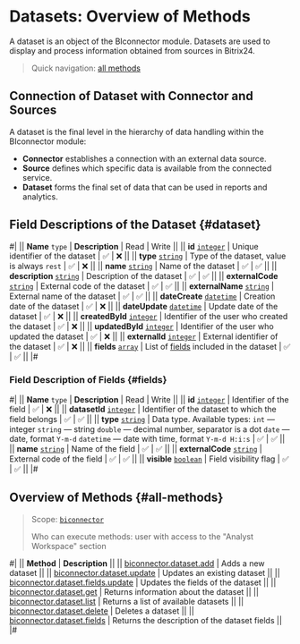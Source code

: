 # Datasets: Overview of Methods

A dataset is an object of the BIconnector module. Datasets are used to display and process information obtained from sources in Bitrix24.

> Quick navigation: [all methods](#all-methods) 

## Connection of Dataset with Connector and Sources

A dataset is the final level in the hierarchy of data handling within the BIconnector module:
- **Connector** establishes a connection with an external data source.
- **Source** defines which specific data is available from the connected service.
- **Dataset** forms the final set of data that can be used in reports and analytics.

## Field Descriptions of the Dataset {#dataset}

#|
|| **Name**
`type` | **Description** | Read | Write ||
|| **id**
[`integer`](../../data-types.md) | Unique identifier of the dataset | ✅ | ❌ ||
|| **type**
[`string`](../../data-types.md) | Type of the dataset, value is always `rest` | ✅ | ❌ ||
|| **name**
[`string`](../../data-types.md) | Name of the dataset | ✅ | ✅ ||
|| **description**
[`string`](../../data-types.md) | Description of the dataset | ✅ | ✅ ||
|| **externalCode**
[`string`](../../data-types.md) | External code of the dataset | ✅ | ✅ ||
|| **externalName**
[`string`](../../data-types.md) | External name of the dataset | ✅ | ✅ ||
|| **dateCreate**
[`datetime`](../../data-types.md) | Creation date of the dataset | ✅ | ❌ ||
|| **dateUpdate**
[`datetime`](../../data-types.md) | Update date of the dataset | ✅ | ❌ ||
|| **createdById**
[`integer`](../../data-types.md) | Identifier of the user who created the dataset | ✅ | ❌ ||
|| **updatedById**
[`integer`](../../data-types.md) | Identifier of the user who updated the dataset | ✅ | ❌ ||
|| **externalId**
[`integer`](../../data-types.md) | External identifier of the dataset | ✅ | ❌ ||
|| **fields**
[`array`](../../data-types.md) | List of [fields](#fields) included in the dataset | ✅ | ✅ ||
|#

### Field Description of Fields {#fields}

#|
|| **Name**
`type` | **Description** | Read | Write ||
|| **id**
[`integer`](../../data-types.md) | Identifier of the field | ✅ | ❌ ||
|| **datasetId**
[`integer`](../../data-types.md) | Identifier of the dataset to which the field belongs | ✅ | ✅ ||
|| **type**
[`string`](../../data-types.md) | Data type. Available types: 
`int` — integer
`string` — string
`double` — decimal number, separator is a dot
`date` — date, format `Y-m-d`
`datetime` — date with time, format `Y-m-d H:i:s` | ✅ | ✅ ||
|| **name**
[`string`](../../data-types.md) | Name of the field | ✅ | ✅ ||
|| **externalCode**
[`string`](../../data-types.md) | External code of the field | ✅ | ✅ ||
|| **visible**
[`boolean`](../../data-types.md) | Field visibility flag | ✅ | ✅ ||
|#

## Overview of Methods {#all-methods}

> Scope: [`biconnector`](../../scopes/permissions.md)
>
> Who can execute methods: user with access to the "Analyst Workspace" section

#|
|| **Method** | **Description** ||
|| [biconnector.dataset.add](./biconnector-dataset-add.md) | Adds a new dataset ||
|| [biconnector.dataset.update](./biconnector-dataset-update.md) | Updates an existing dataset ||
|| [biconnector.dataset.fields.update](./biconnector-dataset-fields-update.md) | Updates the fields of the dataset ||
|| [biconnector.dataset.get](./biconnector-dataset-get.md) | Returns information about the dataset ||
|| [biconnector.dataset.list](./biconnector-dataset-list.md) | Returns a list of available datasets ||
|| [biconnector.dataset.delete](./biconnector-dataset-delete.md) | Deletes a dataset ||
|| [biconnector.dataset.fields](./biconnector-dataset-fields.md) | Returns the description of the dataset fields ||
|#